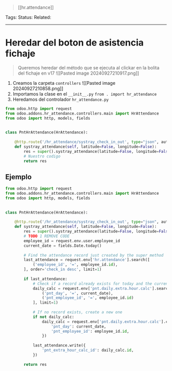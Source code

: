 > [[hr.attendance]]

Tags: 
Status: 
Related: 

___

# Heredar del boton de asistencia fichaje

> Queremos heredar del método que se ejecuta al clickar en la bolita del fichaje en v17
> ![[Pasted image 20240927210917.png]]


1. Creamos la carpeta `controllers`
![[Pasted image 20240927210858.png]]
2. Importamos la clase en el `__init__.py`
	`from . import hr_attendance`
3. Heredamos del controlador `hr_attendance.py`
```python
from odoo.http import request  
from odoo.addons.hr_attendance.controllers.main import HrAttendance  
from odoo import http, models, fields  
  
  
class PntHrAttendance(HrAttendance):  
  
    @http.route('/hr_attendance/systray_check_in_out', type="json", auth="user")  
    def systray_attendance(self, latitude=False, longitude=False):  
        res = super().systray_attendance(latitude=False, longitude=False)  
		# Nuestro codigo
        return res
```

## Ejemplo

```python
from odoo.http import request  
from odoo.addons.hr_attendance.controllers.main import HrAttendance  
from odoo import http, models, fields  
  
  
class PntHrAttendance(HrAttendance):  
  
    @http.route('/hr_attendance/systray_check_in_out', type="json", auth="user")  
    def systray_attendance(self, latitude=False, longitude=False):  
        res = super().systray_attendance(latitude=False, longitude=False)  
        # TODO 1 REMOVE CODE  
        employee_id = request.env.user.employee_id  
        current_date = fields.Date.today()  
  
        # Find the attendance record just created by the super method  
        last_attendance = request.env['hr.attendance'].search([  
            ('employee_id', '=', employee_id.id),  
        ], order='check_in desc', limit=1)  
  
        if last_attendance:  
            # Check if a record already exists for today and the current employee  
            daily_calc = request.env['pnt.daily.extra.hour.calc'].search([  
                ('pnt_day', '=', current_date),  
                ('pnt_employee_id', '=', employee_id.id)  
            ], limit=1)  
  
            # If no record exists, create a new one  
            if not daily_calc:  
                daily_calc = request.env['pnt.daily.extra.hour.calc'].create({  
                    'pnt_day': current_date,  
                    'pnt_employee_id': employee_id.id,  
                })  
  
            last_attendance.write({  
                'pnt_extra_hour_calc_id': daily_calc.id,  
            })  
  
        return res
  
```